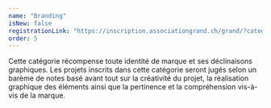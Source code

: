 ```yaml
---
name: "Branding"
isNew: false
registrationLink: "https://inscription.associationgrand.ch/grand/?category=BRANDING"
order: 5
---
```


Cette catégorie récompense toute identité de marque et ses déclinaisons graphiques. Les projets inscrits dans cette catégorie seront jugés selon un barème de notes basé avant tout sur la créativité du projet, la réalisation graphique des éléments ainsi que la pertinence et la compréhension vis-à-vis de la marque.